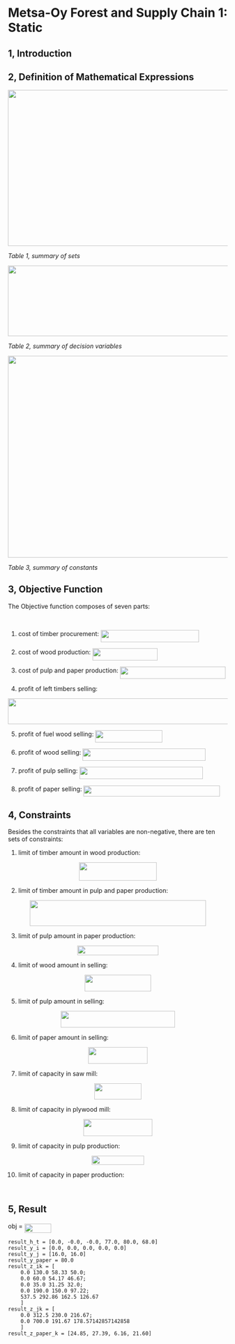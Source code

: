 
# Metsa-Oy Forest and Supply Chain 1: Static

## 1, Introduction

## 2, Definition of Mathematical Expressions

<p align="center"><img src="/examples/quadradic/tex/5826e1b3c1cb519a62f10219cc1d90c0.svg?invert_in_darkmode&sanitize=true" align=middle width=679.5676040999999pt height=357.51909599999993pt/></p>

_Table 1, summary of sets_

<p align="center"><img src="/examples/quadradic/tex/3836148835e7bf1815d988a931bb109d.svg?invert_in_darkmode&sanitize=true" align=middle width=531.5126355pt height=162.41008575pt/></p>

_Table 2, summary of decision variables_

<p align="center"><img src="/examples/quadradic/tex/45bc7b394c378423a429e9fe779cd34c.svg?invert_in_darkmode&sanitize=true" align=middle width=686.0831735999999pt height=462.78645599999993pt/></p>

_Table 3, summary of constants_

## 3, Objective Function

The Objective function composes of seven parts:

<p align="center"><img src="/examples/quadradic/tex/d16780476c1029e7e141aa8f57d13f2e.svg?invert_in_darkmode&sanitize=true" align=middle width=447.33465975pt height=17.9744895pt/></p>

1. cost of timber procurement: <img src="/examples/quadradic/tex/e684e451ee0e696d2097a1abacbb0633.svg?invert_in_darkmode&sanitize=true" align=middle width=225.03610634999995pt height=27.91243950000002pt/>

2. cost of wood production: <img src="/examples/quadradic/tex/37206ee5228e3dd15db1bb8cf46d0e12.svg?invert_in_darkmode&sanitize=true" align=middle width=149.35345919999997pt height=27.91243950000002pt/>

3. cost of pulp and paper production: <img src="/examples/quadradic/tex/43a2635f44a9f56b79a8ae1e3c391e44.svg?invert_in_darkmode&sanitize=true" align=middle width=242.45478509999998pt height=27.6567522pt/>

4. profit of left timbers selling:

<p align="center"><img src="/examples/quadradic/tex/7b8dfc0b566a3a63e6e3accaabfa0eb8.svg?invert_in_darkmode&sanitize=true" align=middle width=659.45019525pt height=59.1786591pt/></p>

5. profit of fuel wood selling: <img src="/examples/quadradic/tex/1b659a4d826919922811b7d275bf2e58.svg?invert_in_darkmode&sanitize=true" align=middle width=153.77517044999996pt height=27.91243950000002pt/>

6. profit of wood selling: <img src="/examples/quadradic/tex/32ca75984f86e56e01c418b7f6d5ef0f.svg?invert_in_darkmode&sanitize=true" align=middle width=281.8592964pt height=27.91243950000002pt/>

7. profit of pulp selling: <img src="/examples/quadradic/tex/39b6d494aa52f9c75518cf3e6269dd88.svg?invert_in_darkmode&sanitize=true" align=middle width=283.33392285pt height=27.91243950000002pt/>

8. profit of paper selling: <img src="/examples/quadradic/tex/92ca546912179d9956f45eddf58b3232.svg?invert_in_darkmode&sanitize=true" align=middle width=312.3548339999999pt height=25.70766330000001pt/>

## 4, Constraints

Besides the constraints that all variables are non-negative, there are ten sets of constraints:

1. limit of timber amount in wood production:

<p align="center"><img src="/examples/quadradic/tex/be71294c428b4264e0fba57c44b04bb4.svg?invert_in_darkmode&sanitize=true" align=middle width=177.2920248pt height=41.9486826pt/></p>

2. limit of timber amount in pulp and paper production:

<p align="center"><img src="/examples/quadradic/tex/29ea5580ef018de33d61f4cad6b78e7e.svg?invert_in_darkmode&sanitize=true" align=middle width=404.8505472pt height=59.1786591pt/></p>

3. limit of pulp amount in paper production:

<p align="center"><img src="/examples/quadradic/tex/0b1693f36fbcb61a4d51175e6ceb773b.svg?invert_in_darkmode&sanitize=true" align=middle width=185.98139999999998pt height=21.469790099999997pt/></p>

4. limit of wood amount in selling:

<p align="center"><img src="/examples/quadradic/tex/b8242fd212c676db6bf72c24647ae054.svg?invert_in_darkmode&sanitize=true" align=middle width=152.95368495pt height=37.90293045pt/></p>

5. limit of pulp amount in selling:

<p align="center"><img src="/examples/quadradic/tex/fef6cb834042954053fc776e2a4e1e54.svg?invert_in_darkmode&sanitize=true" align=middle width=261.82183499999996pt height=37.90293045pt/></p>

6. limit of paper amount in selling:

<p align="center"><img src="/examples/quadradic/tex/98b373f111a64de6fa05473c2941578e.svg?invert_in_darkmode&sanitize=true" align=middle width=135.28984425pt height=37.90293045pt/></p>

7. limit of capacity in saw mill:

<p align="center"><img src="/examples/quadradic/tex/9e0b5c9fc8266bed2ebf1fabd3ca182f.svg?invert_in_darkmode&sanitize=true" align=middle width=108.4345977pt height=37.775108249999995pt/></p>

8. limit of capacity in plywood mill:

<p align="center"><img src="/examples/quadradic/tex/fe07094ff82eb5cbe3c99b7598ff71df.svg?invert_in_darkmode&sanitize=true" align=middle width=158.63258565pt height=38.90747685pt/></p>

9. limit of capacity in pulp production:

<p align="center"><img src="/examples/quadradic/tex/cc4149a797b3bb04b3bbd2ddfd463412.svg?invert_in_darkmode&sanitize=true" align=middle width=120.86924355pt height=20.95157625pt/></p>

10. limit of capacity in paper production:

<p align="center"><img src="/examples/quadradic/tex/2adbbe89b80b1c9fc8ed4da55392c3e6.svg?invert_in_darkmode&sanitize=true" align=middle width=104.07936329999998pt height=14.937954899999998pt/></p>

## 5, Result

obj = <img src="/examples/quadradic/tex/b3952241c68825fbb298a5d8df54c4d4.svg?invert_in_darkmode&sanitize=true" align=middle width=61.535618099999986pt height=21.18721440000001pt/>

```
result_h_t = [0.0, -0.0, -0.0, 77.0, 80.0, 68.0]
result_y_i = [0.0, 0.0, 0.0, 0.0, 0.0]
result_y_j = [16.0, 16.0]
result_y_paper = 80.0
result_z_ik = [
	0.0 130.0 58.33 50.0; 
	0.0 60.0 54.17 46.67;
	0.0 35.0 31.25 32.0;
	0.0 190.0 150.0 97.22;
	537.5 292.86 162.5 126.67
	]
result_z_jk = [
	0.0 312.5 230.0 216.67;
	0.0 700.0 191.67 178.57142857142858
	]
result_z_paper_k = [24.85, 27.39, 6.16, 21.60]
```
